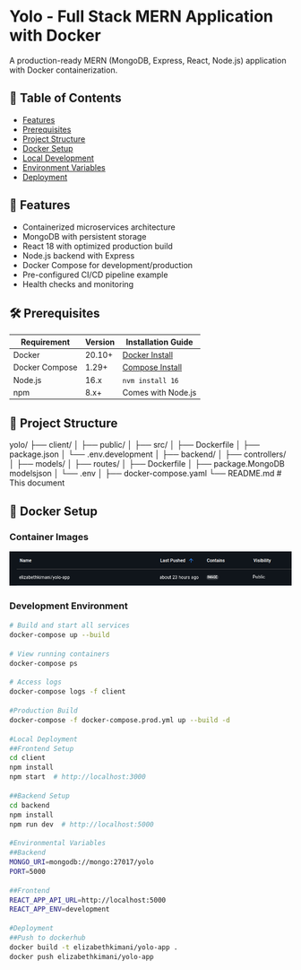 # Yolo - Full Stack MERN Application with Docker

A production-ready MERN (MongoDB, Express, React, Node.js) application with Docker containerization.

## 📌 Table of Contents
- [Features](#-features)
- [Prerequisites](#-prerequisites)
- [Project Structure](#-project-structure)
- [Docker Setup](#-docker-setup)
- [Local Development](#-local-development)
- [Environment Variables](#-environment-variables)
- [Deployment](#-deployment)

## 🌟 Features
- Containerized microservices architecture
- MongoDB with persistent storage
- React 18 with optimized production build
- Node.js backend with Express
- Docker Compose for development/production
- Pre-configured CI/CD pipeline example
- Health checks and monitoring

## 🛠 Prerequisites

| Requirement       | Version   | Installation Guide                     |
|-------------------|-----------|----------------------------------------|
| Docker            | 20.10+    | [Docker Install](https://docs.docker.com/get-docker/) |
| Docker Compose    | 1.29+     | [Compose Install](https://docs.docker.com/compose/install/) |
| Node.js           | 16.x      | `nvm install 16`                       |
| npm               | 8.x+      | Comes with Node.js                     |

## 📁 Project Structure
yolo/
├── client/
│ ├── public/
│ ├── src/ 
│ ├── Dockerfile 
│ ├── package.json 
│ └── .env.development
│
├── backend/
│ ├── controllers/
│ ├── models/ 
│ ├── routes/ 
│ ├── Dockerfile 
│ ├── package.MongoDB modelsjson 
│ └── .env 
│
├── docker-compose.yaml 
└── README.md # This document

## 🐳 Docker Setup

### Container Images

![Docker Hub Image](image.png)

### Development Environment
```bash
# Build and start all services
docker-compose up --build

# View running containers
docker-compose ps

# Access logs
docker-compose logs -f client

#Production Build
docker-compose -f docker-compose.prod.yml up --build -d

#Local Deployment
##Frontend Setup
cd client
npm install
npm start  # http://localhost:3000

##Backend Setup
cd backend
npm install
npm run dev  # http://localhost:5000

#Environmental Variables
##Backend
MONGO_URI=mongodb://mongo:27017/yolo
PORT=5000

##Frontend
REACT_APP_API_URL=http://localhost:5000
REACT_APP_ENV=development

#Deployment
##Push to dockerhub
docker build -t elizabethkimani/yolo-app .
docker push elizabethkimani/yolo-app